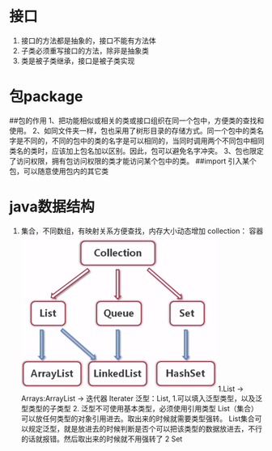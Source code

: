# 接口
1. 接口的方法都是抽象的，接口不能有方法体
2. 子类必须重写接口的方法，除非是抽象类
3. 类是被子类继承，接口是被子类实现

# 包package
##包的作用
1、把功能相似或相关的类或接口组织在同一个包中，方便类的查找和使用。
2、如同文件夹一样，包也采用了树形目录的存储方式。同一个包中的类名字是不同的，不同的包中的类的名字是可以相同的，当同时调用两个不同包中相同类名的类时，应该加上包名加以区别。因此，包可以避免名字冲突。
3、包也限定了访问权限，拥有包访问权限的类才能访问某个包中的类。
##import 引入某个包，可以随意使用包内的其它类

# java数据结构

1. 集合，不同数组，有映射关系方便查找，内存大小动态增加
 collection： 容器
 	![collect](./collect.png)
 	1.List -> Arrays:ArrayList -> 迭代器 Iterater
 		泛型：List<Course>,
 			1.可以填入泛型类型，以及泛型类型的子类型
 			2. 泛型不可使用基本类型，必须使用引用类型
 			List（集合）可以放任何类型的对象引用进去。取出来的时候就需要类型强转。
			List集合可以规定泛型，就是放进去的时候判断是否个可以把该类型的数据放进去，不行的话就报错。然后取出来的时候就不用强转了
	2 Set